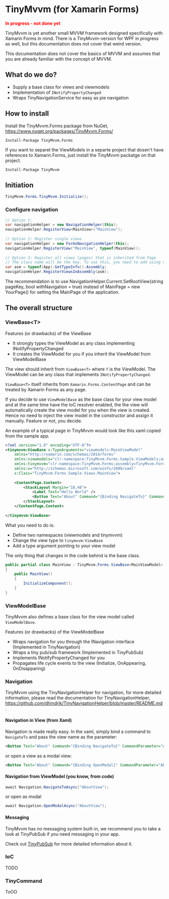 # TinyMvvm (for Xamarin Forms)

**<div style="color: red;">In progress - not done yet</div>**

TinyMvvm is yet another small MVVM framework designed specifically with Xamarin Forms in mind. There is a TinyMvvm-version for WPF in progress as well, but this documentation does not cover that weird version.

This documentation does not cover the basics of MVVM and assumes that you are already familiar with the concept of MVVM.

## What do we do?

* Supply a base class for views and viewmodels
* Implementation of `INotifyPropertyChanged`
* Wraps TinyNavigationService for easy as pie navigation

## How to install
Install the TinyMvvm.Forms package from NuGet, https://www.nuget.org/packages/TinyMvvm.Forms/

```
Install-Package TinyMvvm.Forms 
```
If you want to separet the ViewModels in a separte project that dosen't have references to Xamarin.Forms, just install the TinyMvvm packatge on that project.

```
Install-Package TinyMvvm 
```

## Initiation

```csharp
TinyMvvm.Forms.TinyMvvm.Initialize();
```

### Configure navigation
```csharp
// Option 1:
var navigationHelper = new NavigationHelper(this);
navigationHelper.RegisterView<MainView>("MainView");
		
// Option 2: Register single views		
var navigationHelper = new FormsNavigationHelper(this);		
navigationHelper.RegisterView("MainView", typeof(MainView));		
		
// Option 3: Register all views (pages) that is inherited from Page		
// The class name will be the key. To use this, you need to add using System.Reflection;		
var asm = typeof(App).GetTypeInfo().Assembly;		
navigationHelper.RegisterViewsInAssembly(asm);
```

The recommendation is to use NavigationHelper.Current.SetRootView(string pageKey, bool withNavigation = true) instead of MainPage = new YourPage() for setting the MainPage of the application.

## The overall structure

### ViewBase&lt;T&gt;

Features (or drawbacks) of the ViewBase

* It strongly types the ViewModel as any class implementing INotifyPropertyChanged
* It creates the ViewModel for you if you inherit the ViewModel from ViewModelBase

The view should inherit from `ViewBase<T>` where `T` is the ViewModel. The ViewModel can be any class that implements `INotifyPropertyChanged`. 

`ViewBase<T>` itself inherits from `Xamarin.Forms.ContentPage` and can be treated by Xamarin Forms as any page.

If you decide to use `ViewModelBase` as the base class for your view model and at the same time have the IoC resolver enabled, the the view will automatically create the view model for you when the view is created. Hence no need to inject the view model in the constructor and assign it manually. Feature or not, you decide.

An example of a typical page in TinyMvvm would look like this xaml copied from the sample app.

```xml
<?xml version="1.0" encoding="UTF-8"?>
<tinymvvm:ViewBase x:TypeArguments="viewmodels:MainViewModel" 
    xmlns="http://xamarin.com/schemas/2014/forms" 
    xmlns:viewmodels="clr-namespace:TinyMvvm.Forms.Sample.ViewModels;assembly=TinyMvvm.Forms.Samples"
    xmlns:tinymvvm="clr-namespace:TinyMvvm.Forms;assembly=TinyMvvm.Forms"
    xmlns:x="http://schemas.microsoft.com/winfx/2009/xaml" 
    x:Class="TinyMvvm.Forms.Sample.Views.MainView">
    
	<ContentPage.Content>
        <StackLayout Margin="10,40">
            <Label Text="Hello World" />
            <Button Text="About" Command="{Binding NavigateTo}" CommandParameter="AboutView" />
        </StackLayout>
    </ContentPage.Content>
    
</tinymvvm:ViewBase>
```

What you need to do is:

* Define two namespaces (viewmodels and tinymvvm)
* Change the view type to `tinymvvm:ViewBase`
* Add a type argument pointing to your view model

The only thing that changes in the code behind is the base class.

```csharp
public partial class MainView : TinyMvvm.Forms.ViewBase<MainViewModel>
{
    public MainView()
    {
        InitializeComponent();
    }
}
```

### ViewModelBase

TinyMvvm also defines a base class for the view model called `ViewModelBase`.

Features (or drawbacks) of the ViewModelBase

* Wraps navigation for you through the INavigation interface (Implemented in TinyNavigation)
* Wraps a tiny pub/sub framework (Implemented in TinyPubSub)
* Implements INotifyPropertyChanged for you
* Propagates life cycle events to the view (Initialize, OnAppearing, OnDisapparing)

### Navigation
TinyMvvm using the TinyNavigationHelper for navigation, for more detailed information, please read the documentation for TinyNavigationHelper, https://github.com/dhindrik/TinyNavigationHelper/blob/master/README.md.

#### Navigation in View (from Xaml)

Navigation is made really easy. In the xaml, simply bind a command to `NavigateTo` and pass the view name as the parameter:

```xml
<Button Text="About" Command="{Binding NavigateTo}" CommandParameter="AboutView" />
```

or open a view as a modal view:

```xml
<Button Text="About" Command="{Binding OpenModal}" CommandParameter="AboutView" />
```

#### Navigation from ViewModel (you know, from code)

```csharp
await Navigation.NavigateToAsync("AboutView");
```

or open as modal

```csharp
await Navigation.OpenModalAsync("AboutView");
```

#### Messaging

TinyMvvm has no messaging system built-in, we recommend you to take a look at TinyPubSub if you need messaging in your app.

Check out [TinyPubSub](https://github.com/johankson/TinyPubSub) for more detailed information about it.

### IoC

TODO

### TinyCommand

ToOO

